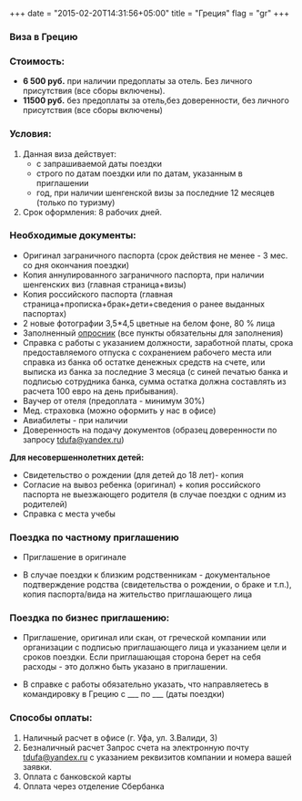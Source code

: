 +++
date = "2015-02-20T14:31:56+05:00"
title = "Греция"
flag = "gr"
+++

### Виза в Грецию

### Стоимость:
 * **6 500 руб.** при наличии предоплаты за отель. Без личного присутствия (все сборы включены).
 * **11500 руб.** без предоплаты за отель,без доверенности, без личного присутствия (все сборы включены)
 
### Условия:

1. Данная виза действует:
   * с запрашиваемой даты поездки
   * строго по датам поездки или по датам, указанным в приглашении
   * год, при наличии шенгенской визы за последние 12 месяцев (только по туризму)
2. Срок оформления: 8 рабочих дней.


### Необходимые документы:

* Оригинал заграничного паспорта (срок действия не менее - 3 мес. со дня окончания поездки)
* Копия аннулированного заграничного паспорта, при наличии шенгенских виз (главная страница+визы)
* Копия российского паспорта (главная страница+прописка+брак+дети+сведения о ранее выданных паспортах)
* 2 новые фотографии 3,5*4,5 цветные на белом фоне, 80 % лица
* Заполненный [опросник](/forms/Opros-Shengen.docx) (все пункты обязательны для заполнения)
* Справка с работы с указанием должности, заработной платы, срока предоставляемого отпуска с сохранением рабочего места или справка из банка об остатке денежных средств на счете, или выписка из банка за последние 3 месяца (с синей печатью банка и подписью сотрудника банка, сумма остатка должна составлять из расчета 100 евро на день прибывания).
* Ваучер от отеля (предоплата - минимум 30%)
* Мед. страховка (можно оформить у нас в офисе)
* Авиабилеты - при наличии
* Доверенность на подачу документов (образец доверенности по запросу [tdufa@yandex.ru](mailto:tdufa@yandex.ru))

**Для несовершеннолетних детей:**
* Свидетельство о рождении (для детей до 18 лет)- копия
* Согласие на вывоз ребенка (оригинал) + копия российского паспорта не выезжающего родителя (в случае поездки с одним из родителей)
* Справка с места учебы 

### Поездка по частному приглашению
* Приглашение в оригинале

* В случае поездки к близким родственникам - документальное подтверждение родства (свидетельства о рождении, о браке и т.п.), копия паспорта/вида на жительство приглашающего лица

### Поездка по бизнес приглашению:

* Приглашение, оригинал или скан, от греческой компании или организации с подписью приглашающего лица и указанием цели и сроков поездки. Если приглашающая сторона берет на себя расходы - это должно быть указано в приглашении.

* В справке с работы обязательно указать, что направляетесь в командировку в Грецию с ___ по ___ (даты поездки)



### Способы оплаты:

1. Наличный расчет в офисе (г. Уфа, ул. З.Валиди, 3)
2. Безналичный расчет 
Запрос счета на электронную почту [tdufa@yandex.ru](mailto:tdufa@yandex.ru)  с указанием реквизитов компании и номера вашей заявки. 
3. Оплата с банковской карты
4. Оплата через отделение Сбербанка
